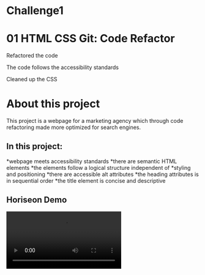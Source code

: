 # Challenge1

# 01 HTML CSS Git: Code Refactor

Refactored the code

The code follows the accessibility standards

Cleaned up the CSS

# About this project
This project is a webpage for a marketing agency which through code refactoring made more optimized for search engines.


## In this project:


*webpage meets accessibility standards
*there are semantic HTML elements
*the elements follow a logical structure independent of *styling and positioning
*there are accessible alt attributes
*the heading attributes is in sequential order
*the title element is concise and descriptive

<!-- <img src=".assets/images/horizeongiphy.mp4" alt="project demo"/> -->
## Horiseon Demo
![Horiseon Demo](horizeongiphy.mp4)